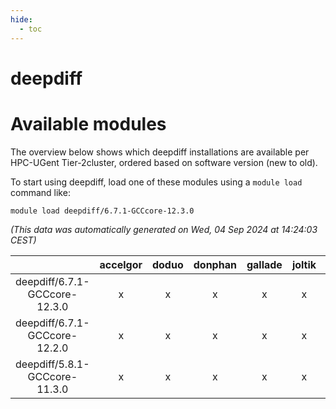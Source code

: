 ```yaml
---
hide:
  - toc
---
```


deepdiff
========

# Available modules


The overview below shows which deepdiff installations are available per HPC-UGent Tier-2cluster, ordered based on software version (new to old).

To start using deepdiff, load one of these modules using a `module load` command like:

```shell
module load deepdiff/6.7.1-GCCcore-12.3.0
```

*(This data was automatically generated on Wed, 04 Sep 2024 at 14:24:03 CEST)*  

| |accelgor|doduo|donphan|gallade|joltik|shinx|skitty|
| :---: | :---: | :---: | :---: | :---: | :---: | :---: | :---: |
|deepdiff/6.7.1-GCCcore-12.3.0|x|x|x|x|x|x|x|
|deepdiff/6.7.1-GCCcore-12.2.0|x|x|x|x|x|-|x|
|deepdiff/5.8.1-GCCcore-11.3.0|x|x|x|x|x|-|x|
